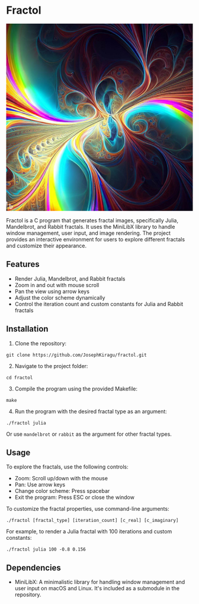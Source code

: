 # Fractol

![My Image](https://github.com/JosephKiragu/fractol/blob/master/images/fractal.jpeg)

Fractol is a C program that generates fractal images, specifically Julia, Mandelbrot, and Rabbit fractals. It uses the MiniLibX library to handle window management, user input, and image rendering. The project provides an interactive environment for users to explore different fractals and customize their appearance.

## Features

- Render Julia, Mandelbrot, and Rabbit fractals
- Zoom in and out with mouse scroll
- Pan the view using arrow keys
- Adjust the color scheme dynamically
- Control the iteration count and custom constants for Julia and Rabbit fractals

## Installation

1. Clone the repository:
```
git clone https://github.com/JosephKiragu/fractol.git
```

2. Navigate to the project folder:
```
cd fractol
```

3. Compile the program using the provided Makefile:
```
make
```

4. Run the program with the desired fractal type as an argument:
```
./fractol julia
```
Or use `mandelbrot` or `rabbit` as the argument for other fractal types.

## Usage

To explore the fractals, use the following controls:

- Zoom: Scroll up/down with the mouse
- Pan: Use arrow keys
- Change color scheme: Press spacebar
- Exit the program: Press ESC or close the window

To customize the fractal properties, use command-line arguments:

```
./fractol [fractal_type] [iteration_count] [c_real] [c_imaginary]
```

For example, to render a Julia fractal with 100 iterations and custom constants:

```
./fractol julia 100 -0.8 0.156
```

## Dependencies

- MiniLibX: A minimalistic library for handling window management and user input on macOS and Linux. It's included as a submodule in the repository.
